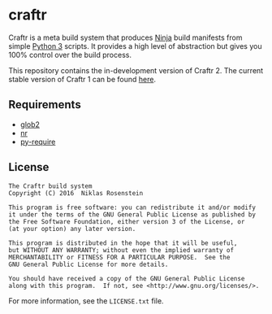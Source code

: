 # craftr

Craftr is a meta build system that produces [Ninja] build manifests from
simple [Python 3] scripts. It provides a high level of abstraction but gives
you 100% control over the build process.

This repository contains the in-development version of Craftr 2. The current
stable version of Craftr 1 can be found [here](https://github.com/craftr-build/craftr).

  [Ninja]: https://github.com/ninja-build/ninja
  [Python 3]: https://www.python.org/

## Requirements

- [glob2](https://pypi.python.org/pypi/glob2)
- [nr](https://pypi.python.org/pypi/nr)
- [py-require](https://pypi.python.org/pypi/py-require)

## License

    The Craftr build system
    Copyright (C) 2016  Niklas Rosenstein

    This program is free software: you can redistribute it and/or modify
    it under the terms of the GNU General Public License as published by
    the Free Software Foundation, either version 3 of the License, or
    (at your option) any later version.

    This program is distributed in the hope that it will be useful,
    but WITHOUT ANY WARRANTY; without even the implied warranty of
    MERCHANTABILITY or FITNESS FOR A PARTICULAR PURPOSE.  See the
    GNU General Public License for more details.

    You should have received a copy of the GNU General Public License
    along with this program.  If not, see <http://www.gnu.org/licenses/>.

For more information, see the `LICENSE.txt` file.